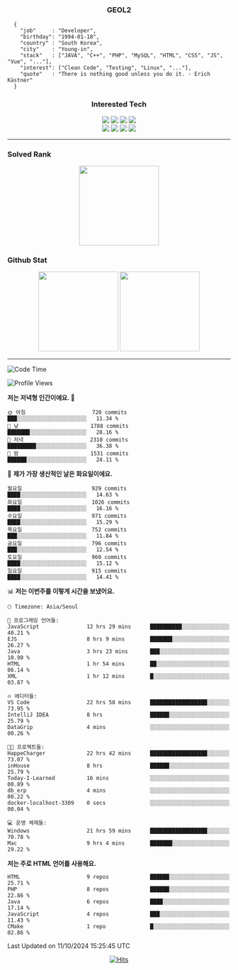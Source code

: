 <div align="center">

  ### GEOL2
</div>

```
  {
    "job"     : "Developer",
    "birthday": "1994-01-18",
    "country" : "South Korea",
    "city"    : "Young-in",
    "stack"   : ["JAVA", "C++", "PHP", "MySQL", "HTML", "CSS", "JS", "Vue", "..."],
    "interest": ["Clean Code", "Testing", "Linux", "..."], 
    "quote"   : "There is nothing good unless you do it. - Erich Kästner"
  }
  ```
  
<div align="center">
  
  ### Interested Tech
  
  <img src="https://img.shields.io/badge/CodeIgniter4-E34F26?style=flat-square&logo=codeigniter&logoColor=white">
    <img src="https://img.shields.io/badge/Laravel-F05340?style=flat-square&logo=Laravel&logoColor=white">
  <img src="https://img.shields.io/badge/SpringBoot-6DB33F?style=flat-square&logo=SpringBoot&logoColor=white">
  <img src="https://img.shields.io/badge/Express-000000?style=flat-square&logo=Express&logoColor=white">
  <br>
  <img src="https://img.shields.io/badge/Three.js-000000?style=flat-square&logo=Three.js&logoColor=white">
  <img src="https://img.shields.io/badge/JavaScript-F7DF1E?style=flat-square&logo=JavaScript&logoColor=black">
  <img src="https://img.shields.io/badge/TypeScript-007acc?style=flat-square&logo=TypeScript&logoColor=black">
  <img src="https://img.shields.io/badge/MySQL-4479A1?style=flat-square&logo=mysql&logoColor=white"><br>

</div>

------------

  ### Solved Rank
  
  <div align="center">
    <img height="180em" src="https://mazassumnida.wtf/api/v2/generate_badge?boj=geol2">
  </div>
  
  ### Github Stat 
  <div align="center">
    <img height="180em" src="https://github-readme-stats-git-masterrstaa-rickstaa.vercel.app/api?username=geol2&show_icons=true&theme=dark">
    <img height="180em" src="https://github-readme-stats-git-masterrstaa-rickstaa.vercel.app/api/top-langs/?username=geol2&show_icons=true&hide=css,scss,html&layout=compact&theme=dark&count_private=true&langs_count=8">
  </div>
  
------------

<!--START_SECTION:waka-->
![Code Time](http://img.shields.io/badge/Code%20Time-3%2C275%20hrs%2054%20mins-blue)

![Profile Views](http://img.shields.io/badge/Profile%20Views-1-blue)

**저는 저녁형 인간이에요. 🦉** 

```text
🌞 아침                     720 commits         ███░░░░░░░░░░░░░░░░░░░░░░   11.34 % 
🌆 낮　                     1788 commits        ███████░░░░░░░░░░░░░░░░░░   28.16 % 
🌃 저녁                     2310 commits        █████████░░░░░░░░░░░░░░░░   36.38 % 
🌙 밤　                     1531 commits        ██████░░░░░░░░░░░░░░░░░░░   24.11 % 
```
📅 **제가 가장 생산적인 날은 화요일이에요.** 

```text
월요일                      929 commits         ████░░░░░░░░░░░░░░░░░░░░░   14.63 % 
화요일                      1026 commits        ████░░░░░░░░░░░░░░░░░░░░░   16.16 % 
수요일                      971 commits         ████░░░░░░░░░░░░░░░░░░░░░   15.29 % 
목요일                      752 commits         ███░░░░░░░░░░░░░░░░░░░░░░   11.84 % 
금요일                      796 commits         ███░░░░░░░░░░░░░░░░░░░░░░   12.54 % 
토요일                      960 commits         ████░░░░░░░░░░░░░░░░░░░░░   15.12 % 
일요일                      915 commits         ████░░░░░░░░░░░░░░░░░░░░░   14.41 % 
```


📊 **저는 이번주를 이렇게 시간을 보냈어요.** 

```text
🕑︎ Timezone: Asia/Seoul

💬 프로그래밍 언어들: 
JavaScript               12 hrs 29 mins      ██████████░░░░░░░░░░░░░░░   40.21 % 
EJS                      8 hrs 9 mins        ███████░░░░░░░░░░░░░░░░░░   26.27 % 
Java                     3 hrs 23 mins       ███░░░░░░░░░░░░░░░░░░░░░░   10.90 % 
HTML                     1 hr 54 mins        ██░░░░░░░░░░░░░░░░░░░░░░░   06.14 % 
XML                      1 hr 12 mins        █░░░░░░░░░░░░░░░░░░░░░░░░   03.87 % 

🔥 에디터들: 
VS Code                  22 hrs 58 mins      ██████████████████░░░░░░░   73.95 % 
IntelliJ IDEA            8 hrs               ██████░░░░░░░░░░░░░░░░░░░   25.79 % 
DataGrip                 4 mins              ░░░░░░░░░░░░░░░░░░░░░░░░░   00.26 % 

🐱‍💻 프로젝트들: 
HappeCharger             22 hrs 42 mins      ██████████████████░░░░░░░   73.07 % 
inHouse                  8 hrs               ██████░░░░░░░░░░░░░░░░░░░   25.79 % 
Today-I-Learned          16 mins             ░░░░░░░░░░░░░░░░░░░░░░░░░   00.89 % 
db_erp                   4 mins              ░░░░░░░░░░░░░░░░░░░░░░░░░   00.22 % 
docker-localhost-3309    0 secs              ░░░░░░░░░░░░░░░░░░░░░░░░░   00.04 % 

💻 운영 체제들: 
Windows                  21 hrs 59 mins      ██████████████████░░░░░░░   70.78 % 
Mac                      9 hrs 4 mins        ███████░░░░░░░░░░░░░░░░░░   29.22 % 
```

**저는 주로 HTML 언어를 사용해요.** 

```text
HTML                     9 repos             ██████░░░░░░░░░░░░░░░░░░░   25.71 % 
PHP                      8 repos             ██████░░░░░░░░░░░░░░░░░░░   22.86 % 
Java                     6 repos             ████░░░░░░░░░░░░░░░░░░░░░   17.14 % 
JavaScript               4 repos             ███░░░░░░░░░░░░░░░░░░░░░░   11.43 % 
CMake                    1 repo              █░░░░░░░░░░░░░░░░░░░░░░░░   02.86 % 
```




 Last Updated on 11/10/2024 15:25:45 UTC
<!--END_SECTION:waka-->

<div align="center">
  
  [![Hits](https://hits.seeyoufarm.com/api/count/incr/badge.svg?url=https%3A%2F%2Fgithub.com%2Fgeol2&count_bg=%2379C83D&title_bg=%23555555&icon=myspace.svg&icon_color=%23E7E7E7&title=hits&edge_flat=false)](https://hits.seeyoufarm.com)
  
</div>

<!--
**Geol2/Geol2** is a ✨ _special_ ✨ repository because its `README.md` (this file) appears on your GitHub profile.

Here are some ideas to get you started:
- 🔭 I’m currently working on ...
- 🌱 I’m currently learning ...
- 👯 I’m looking to collaborate on ...
- 🤔 I’m looking for help with ...
- 💬 Ask me about ...
- 📫 How to reach me: ...
- 😄 Pronouns: ...
- ⚡ Fun fact: ...
-->
